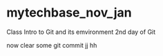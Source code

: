 # mytechbase_nov_jan

Class Intro to Git and its emvironment
2nd day of Git 


now clear some git commit
jj
hh